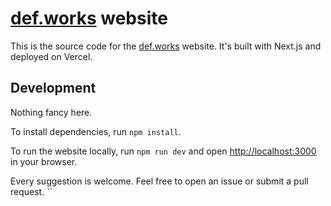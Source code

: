 # [def.works](https://def.works) website

This is the source code for the [def.works](https://def.works) website.
It's built with Next.js and deployed on Vercel.

## Development
Nothing fancy here.

To install dependencies, run `npm install`.

To run the website locally, run `npm run dev` and open [http://localhost:3000](http://localhost:3000) in your browser.

Every suggestion is welcome. Feel free to open an issue or submit a pull request.
``
